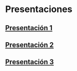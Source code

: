 # Presentaciones

## [Presentación 1](https://htmlpreview.github.io/?https://github.com/agusnieto77/Sem-UNComa/blob/master/presentaciones/Sem-UNCo_01.html#/sem-uncoma)

## [Presentación 2](https://htmlpreview.github.io/?https://github.com/agusnieto77/Sem-UNComa/blob/master/presentaciones/Sem-UNCo_02.html#/sem-uncoma)

## [Presentación 3](https://htmlpreview.github.io/?https://github.com/agusnieto77/Sem-UNComa/blob/master/presentaciones/Sem-UNCo_03.html#/sem-uncoma)
